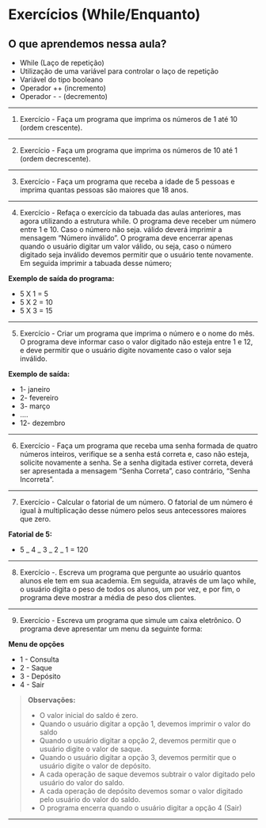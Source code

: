 # Exercícios (While/Enquanto)

## O que aprendemos nessa aula?

- While (Laço de repetição)
- Utilização de uma variável para controlar o laço de repetição
- Variável do tipo booleano
- Operador ++ (incremento)
- Operador - - (decremento)

---

1. Exercício - Faça um programa que imprima os números de 1 até 10 (ordem crescente).

---

2. Exercício - Faça um programa que imprima os números de 10 até 1 (ordem decrescente).

---

3. Exercício - Faça um programa que receba a idade de 5 pessoas e imprima quantas pessoas
   são maiores que 18 anos.

---

4. Exercício - Refaça o exercício da tabuada das aulas anteriores, mas agora utilizando a
   estrutura while. O programa deve receber um número entre 1 e 10. Caso o número não seja.
   válido deverá imprimir a mensagem “Número inválido”. O programa deve encerrar apenas
   quando o usuário digitar um valor válido, ou seja, caso o número digitado seja inválido
   devemos permitir que o usuário tente novamente. Em seguida imprimir a tabuada desse
   número;

**Exemplo de saída do programa:**

- 5 X 1 = 5
- 5 X 2 = 10
- 5 X 3 = 15

---

5. Exercício - Criar um programa que imprima o número e o nome do mês.
   O programa deve informar caso o valor digitado não esteja entre 1 e 12, e deve permitir que
   o usuário digite novamente caso o valor seja inválido.

**Exemplo de saída:**

- 1- janeiro
- 2- fevereiro
- 3- março
- ….
- 12- dezembro

---

6. Exercício - Faça um programa que receba uma senha formada de quatro números inteiros,
   verifique se a senha está correta e, caso não esteja, solicite novamente a senha. Se a senha
   digitada estiver correta, deverá ser apresentada a mensagem “Senha Correta”, caso
   contrário, “Senha Incorreta”.

---

7. Exercício - Calcular o fatorial de um número. O fatorial de um número é igual à
   multiplicação desse número pelos seus antecessores maiores que zero.

**Fatorial de 5:**

- 5 _ 4 _ 3 _ 2 _ 1 = 120

---

8. Exercício -. Escreva um programa que pergunte ao usuário quantos alunos ele tem em sua
   academia. Em seguida, através de um laço while, o usuário digita o peso de todos os alunos,
   um por vez, e por fim, o programa deve mostrar a média de peso dos clientes.

---

9. Exercício - Escreva um programa que simule um caixa eletrônico.
   O programa deve apresentar um menu da seguinte forma:

**Menu de opções**

- 1 - Consulta
- 2 - Saque
- 3 - Depósito
- 4 - Sair

> **Observações:**
>
> - O valor inicial do saldo é zero.
> - Quando o usuário digitar a opção 1, devemos imprimir o valor do saldo
> - Quando o usuário digitar a opção 2, devemos permitir que o usuário digite o valor de saque.
> - Quando o usuário digitar a opção 3, devemos permitir que o usuário digite o valor de depósito.
> - A cada operação de saque devemos subtrair o valor digitado pelo usuário do valor do saldo.
> - A cada operação de depósito devemos somar o valor digitado pelo usuário do valor do saldo.
> - O programa encerra quando o usuário digitar a opção 4 (Sair)

---
